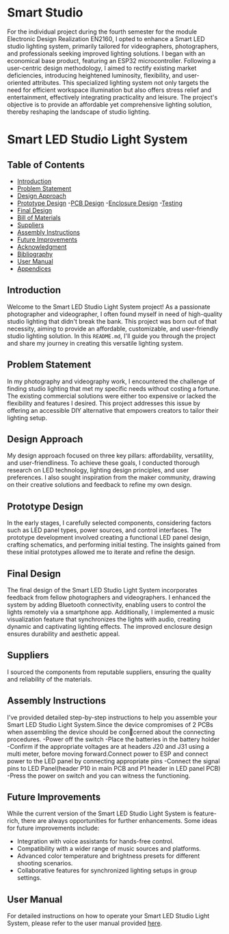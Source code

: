 # Smart Studio
For the individual project during the fourth semester for the module Electronic Design Realization EN2160, I opted to enhance a Smart LED studio lighting system, primarily tailored for videographers, photographers, and professionals seeking improved lighting solutions. I began with an economical base product, featuring an ESP32 microcontroller. Following a user-centric design methodology, I aimed to rectify existing market deficiencies, introducing heightened luminosity, flexibility, and user-oriented attributes. This specialized lighting system not only targets the need for efficient workspace illumination but also offers stress relief and entertainment, effectively integrating practicality and leisure. The project's objective is to provide an affordable yet comprehensive lighting solution, thereby reshaping the landscape of studio lighting.


# Smart LED Studio Light System

## Table of Contents
- [Introduction](#introduction)
- [Problem Statement](#problem-statement)
- [Design Approach](#design-approach)
- [Prototype Design](#prototype-design)
  -[PCB Design](#pcb)
  -[Enclosure Design](#enclosure)
  -[Testing](#test)
- [Final Design](#final-design)
- [Bill of Materials](#bill-of-materials)
- [Suppliers](#suppliers)
- [Assembly Instructions](#assembly-instructions)
- [Future Improvements](#future-improvements)
- [Acknowledgment](#acknowledgment)
- [Bibliography](#bibliography)
- [User Manual](#user-manual)
- [Appendices](#appendices)

## Introduction

Welcome to the Smart LED Studio Light System project! As a passionate photographer and videographer, I often found myself in need of high-quality studio lighting that didn't break the bank. This project was born out of that necessity, aiming to provide an affordable, customizable, and user-friendly studio lighting solution. In this `README.md`, I'll guide you through the project and share my journey in creating this versatile lighting system.

## Problem Statement

In my photography and videography work, I encountered the challenge of finding studio lighting that met my specific needs without costing a fortune. The existing commercial solutions were either too expensive or lacked the flexibility and features I desired. This project addresses this issue by offering an accessible DIY alternative that empowers creators to tailor their lighting setup.

## Design Approach

My design approach focused on three key pillars: affordability, versatility, and user-friendliness. To achieve these goals, I conducted thorough research on LED technology, lighting design principles, and user preferences. I also sought inspiration from the maker community, drawing on their creative solutions and feedback to refine my own design.

## Prototype Design

In the early stages, I carefully selected components, considering factors such as LED panel types, power sources, and control interfaces. The prototype development involved creating a functional LED panel design, crafting schematics, and performing initial testing. The insights gained from these initial prototypes allowed me to iterate and refine the design.

## Final Design

The final design of the Smart LED Studio Light System incorporates feedback from fellow photographers and videographers. I enhanced the system by adding Bluetooth connectivity, enabling users to control the lights remotely via a smartphone app. Additionally, I implemented a music visualization feature that synchronizes the lights with audio, creating dynamic and captivating lighting effects. The improved enclosure design ensures durability and aesthetic appeal.


## Suppliers

I sourced the components from reputable suppliers, ensuring the quality and reliability of the materials.

## Assembly Instructions

I've provided detailed step-by-step instructions to help you assemble your Smart LED Studio Light System.Since the device compromises of 2 PCBs
when assembling the device should be concerned about the connecting procedures.
-Power off the switch
-Place the batteries in the battery holder
-Confirm if the appropriate voltages are at headers J20 and J31 using a multi meter, before moving forward.Connect power to ESP and connect
power to the LED panel by connecting appropriate pins
-Connect the signal pins to LED Panel(header P10 in main PCB and P1 header in LED panel PCB)
-Press the power on switch and you can witness the functioning.

## Future Improvements

While the current version of the Smart LED Studio Light System is feature-rich, there are always opportunities for further enhancements. Some ideas for future improvements include:
- Integration with voice assistants for hands-free control.
- Compatibility with a wider range of music sources and platforms.
- Advanced color temperature and brightness presets for different shooting scenarios.
- Collaborative features for synchronized lighting setups in group settings.



## User Manual

For detailed instructions on how to operate your Smart LED Studio Light System, please refer to the user manual provided [here](user-manual.pdf).





